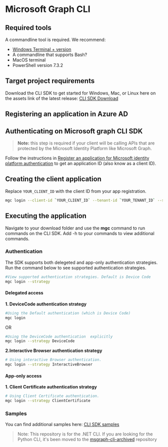 # Microsoft Graph CLI

## Required tools
A commandline tool is required. We recommend:
- [Windows Terminal + version](https://apps.microsoft.com/store/detail/windows-terminal/9N0DX20HK701?hl=en-us&gl=us)
- A commandline that supports Bash?
- MacOS terminal
- PowerShell version 7.3.2

## Target project requirements
Download the CLI SDK to get started for 
Windows, Mac, or Linux here on the assets link of the latest release: [CLI SDK Download](https://github.com/microsoftgraph/msgraph-cli/releases)


## Registering an application in Azure AD

## Authenticating on Microsoft graph CLI SDK

> **Note:** this step is required if your client will be calling APIs that are protected by the Microsoft Identity Platform like Microsoft Graph.

Follow the instructions in [Register an application for Microsoft identity platform authentication](register-app.md) to get an application ID (also know as a client ID).

## Creating the client application

Replace `YOUR_CLIENT_ID` with the client ID from your app registration.

``` bash
mgc login --client-id `YOUR_CLIENT_ID` --tenant-id `YOUR_TENANT_ID` --scopes User.ReadWrite --scopes Mail.ReadWrite
```

## Executing the application
Navigate to your download folder and use the **mgc** command to run commands on the CLI SDK. 
Add -h to your commands to view additional commands.


### Authentication
The SDK supports both delegeted and app-only authentication strategies. Run the command below to see supported authentication strategies.

``` bash
#View supported authentication strategies. Default is Device Code
mgc login --strategy 
```


#### **Delegated access**
**1. DeviceCode authentication strategy**


``` bash
#Using the Default authentication (which is Device Code)
mgc login
```
OR

``` bash
#Using the DeviceCode authentication  explicitly
mgc login --strategy DeviceCode
```

**2.Interactive Browser authentication strategy**
``` bash
# Using interactive Browser authentication.
mgc login --strategy InteractiveBrowser

```

#### **App-only access**
**1. Client Certificate authentication strategy**
``` bash
# Using Client Certificate authentication.
mgc login --strategy ClientCertificate

```
### Samples
You can find additional samples here: [CLI SDK samples](https://github.com/microsoftgraph/msgraph-cli/tree/main/samples)


> Note: This repository is for the .NET CLI. If you are looking for the Python CLI, it's been moved to the [msgraph-cli-archived](https://github.com/microsoftgraph/msgraph-cli-archived) repository
